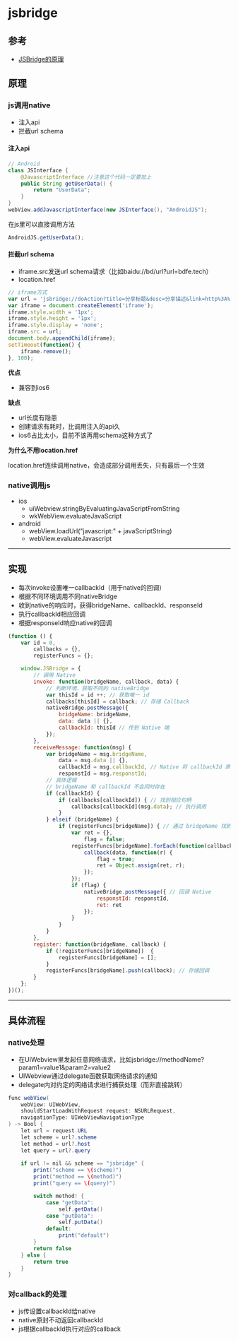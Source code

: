 # jsbridge

## 参考
- [JSBridge的原理](https://juejin.im/post/5abca877f265da238155b6bc)

## 原理

### js调用native
- 注入api
- 拦截url schema

#### 注入api
```java
// Android
class JSInterface {
    @JavascriptInterface //注意这个代码一定要加上
    public String getUserData() {
        return "UserData";
    }
}
webView.addJavascriptInterface(new JSInterface(), "AndroidJS");
```

在js里可以直接调用方法
```js
AndroidJS.getUserData();
```

#### 拦截url schema
- iframe.src发送url schema请求（比如baidu://bd/url?url=bdfe.tech）
- location.href

```js
// iframe方式
var url = 'jsbridge://doAction?title=分享标题&desc=分享描述&link=http%3A%2F%2Fwww.baidu.com';
var iframe = document.createElement('iframe');
iframe.style.width = '1px';
iframe.style.height = '1px';
iframe.style.display = 'none';
iframe.src = url;
document.body.appendChild(iframe);
setTimeout(function() {
    iframe.remove();
}, 100);
```

**优点**

- 兼容到ios6

**缺点**

- url长度有隐患
- 创建请求有耗时，比调用注入的api久
- ios6占比太小，目前不该再用schema这种方式了

**为什么不用location.href**

location.href连续调用native，会造成部分调用丢失，只有最后一个生效

### native调用js
- ios
  * uiWebview.stringByEvaluatingJavaScriptFromString
  * wkWebView.evaluateJavaScript
- android
  * webView.loadUrl("javascript:" + javaScriptString)
  * webView.evaluateJavascript

---

## 实现
- 每次invoke设置唯一callbackId（用于native的回调）
- 根据不同环境调用不同nativeBridge
- 收到native的响应时，获得bridgeName、callbackId、responseId
- 执行callbackId相应回调
- 根据responseId响应native的回调

```js
(function () {
    var id = 0,
        callbacks = {},
        registerFuncs = {};

    window.JSBridge = {
        // 调用 Native
        invoke: function(bridgeName, callback, data) {
            // 判断环境，获取不同的 nativeBridge
            var thisId = id ++; // 获取唯一 id
            callbacks[thisId] = callback; // 存储 Callback
            nativeBridge.postMessage({
                bridgeName: bridgeName,
                data: data || {},
                callbackId: thisId // 传到 Native 端
            });
        },
        receiveMessage: function(msg) {
            var bridgeName = msg.bridgeName,
                data = msg.data || {},
                callbackId = msg.callbackId, // Native 将 callbackId 原封不动传回
                responstId = msg.responstId;
            // 具体逻辑
            // bridgeName 和 callbackId 不会同时存在
            if (callbackId) {
                if (callbacks[callbackId]) { // 找到相应句柄
                    callbacks[callbackId](msg.data); // 执行调用
                }
            } elseif (bridgeName) {
                if (registerFuncs[bridgeName]) { // 通过 bridgeName 找到句柄
                    var ret = {},
                        flag = false;
                    registerFuncs[bridgeName].forEach(function(callback) => {
                        callback(data, function(r) {
                            flag = true;
                            ret = Object.assign(ret, r);
                        });
                    });
                    if (flag) {
                        nativeBridge.postMessage({ // 回调 Native
                            responstId: responstId,
                            ret: ret
                        });
                    }
                }
            }
        },
        register: function(bridgeName, callback) {
            if (!registerFuncs[bridgeName])  {
                registerFuncs[bridgeName] = [];
            }
            registerFuncs[bridgeName].push(callback); // 存储回调
        }
    };
})();
```

---

## 具体流程

### native处理
- 在UIWebview里发起任意网络请求，比如jsbridge://methodName?param1=value1&param2=value2
- UIWebview通过delegate函数获取网络请求的通知
- delegate内对约定的网络请求进行捕获处理（而非直接跳转）

```java
func webView(
    webView: UIWebView,
    shouldStartLoadWithRequest request: NSURLRequest,
    navigationType: UIWebViewNavigationType
) -> Bool {
    let url = request.URL
    let scheme = url?.scheme
    let method = url?.host
    let query = url?.query
    
    if url != nil && scheme == "jsbridge" {
        print("scheme == \(scheme)")
        print("method == \(method)")
        print("query == \(query)")

        switch method! {
            case "getData":
                self.getData()
            case "putData":
                self.putData()
            default:
                print("default")
        }
        return false
    } else {
        return true
    }
}
```

### 对callback的处理
- js传设置callbackId给native
- native原封不动返回callbackId
- js根据callbackId执行对应的callback





